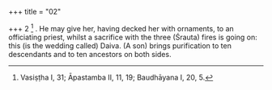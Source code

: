 +++
title = "02"

+++
2 [^2] . He may give her, having decked her with ornaments, to an officiating priest, whilst a sacrifice with the three (Śrauta) fires is going on: this (is the wedding called) Daiva. (A son) brings purification to ten descendants and to ten ancestors on both sides.


[^2]:  Vasiṣṭha I, 31; Āpastamba II, 11, 19; Baudhāyana I, 20, 5.
